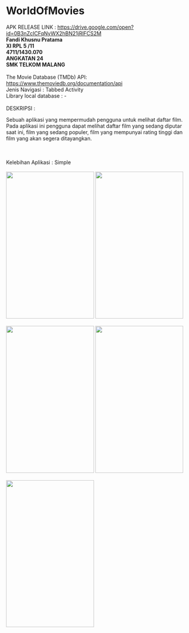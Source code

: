 # WorldOfMovies
APK RELEASE LINK : https://drive.google.com/open?id=0B3nZcICFqNyWX2hBN21jRlFCS2M <br>
<b>Fandi Khusnu Pratama <br>
XI RPL 5 /11 <br>
4711/1430.070 <br>
ANGKATAN 24 <br>
SMK TELKOM MALANG</b>
<br>
<br>
The Movie Database (TMDb) API: https://www.themoviedb.org/documentation/api
<br>
Jenis Navigasi : Tabbed Activity
<br>
Library local database : -
<br>
<br>
DESKRIPSI :
<br>
<p>Sebuah aplikasi yang mempermudah pengguna untuk melihat daftar film. Pada aplikasi ini
 pengguna dapat melihat daftar film yang sedang diputar saat ini, film yang sedang populer, 
 film yang mempunyai rating tinggi dan film yang akan segera ditayangkan.
 </p>
 <br>
 <br>
 Kelebihan Aplikasi : Simple
 <br>
 <br>
<img src="https://user-images.githubusercontent.com/22116846/26924005-2c9d2162-4c6e-11e7-83a5-1cc47961b775.jpeg" width="240px" height="400px">
<img src="https://user-images.githubusercontent.com/22116846/26924006-2c9d56e6-4c6e-11e7-985d-80cbddd362d3.jpeg" width="240px" height="400px">
<br>
<br>
<img src="https://user-images.githubusercontent.com/22116846/26924009-2ca23364-4c6e-11e7-8499-8a391fddf608.jpeg" width="240px" height="400px">
<img src="https://user-images.githubusercontent.com/22116846/26924007-2c9f5cb6-4c6e-11e7-8ebb-77c1953e9543.jpeg" width="240px" height="400px">
<br>
<br>
<img src="https://user-images.githubusercontent.com/22116846/26924008-2ca0a0b2-4c6e-11e7-8641-91dccdf19441.jpeg" width="240px" height="400px">

